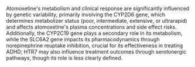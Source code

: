 Atomoxetine's metabolism and clinical response are significantly influenced by genetic variability, primarily involving the CYP2D6 gene, which determines metabolizer status (poor, intermediate, extensive, or ultrarapid) and affects atomoxetine's plasma concentrations and side effect risks. Additionally, the CYP2C19 gene plays a secondary role in its metabolism, while the SLC6A2 gene impacts its pharmacodynamics through norepinephrine reuptake inhibition, crucial for its effectiveness in treating ADHD; HTR7 may also influence treatment outcomes through serotonergic pathways, though its role is less clearly defined.